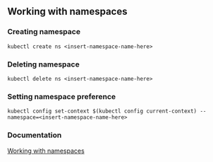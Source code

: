 ## Working with namespaces

### Creating namespace

```
kubectl create ns <insert-namespace-name-here>
```

### Deleting namespace

```
kubectl delete ns <insert-namespace-name-here>
```

### Setting namespace preference

```
kubectl config set-context $(kubectl config current-context) --namespace=<insert-namespace-name-here>
```


### Documentation

[Working with namespaces](https://kubernetes.io/docs/concepts/overview/working-with-objects/namespaces/)
